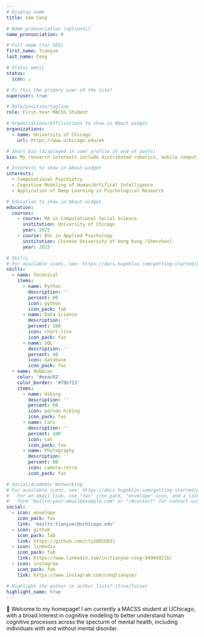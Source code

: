 ```yaml
---
# Display name
title: Sam Cong

# Name pronunciation (optional)
name_pronunciation: #

# Full name (for SEO)
first_name: Tianyue
last_name: Cong

# Status emoji
status:
  icon: ☕️

# Is this the primary user of the site?
superuser: true

# Role/position/tagline
role: First-Year MACSS Student

# Organizations/Affiliations to show in About widget
organizations:
  - name: University of Chicago
    url: https://www.uchicago.edu/en

# Short bio (displayed in user profile at end of posts)
bio: My research interests include distributed robotics, mobile computing and programmable matter.

# Interests to show in About widget
interests:
  - Computational Psychiatry
  - Cognitive Modeling of Human/Artifical Intelligence
  - Application of Deep Learning in Psychological Research

# Education to show in About widget
education:
  courses:
    - course: MA in Computational Social Science
      institution: University of Chicago
      year: 2025
    - course: BSc in Applied Psychology
      institution: Chinese University of Hong Kong (Shenzhen)
      year: 2023

# Skills
# For available icons, see: https://docs.hugoblox.com/getting-started/page-builder/#icons
skills:
  - name: Technical
    items:
      - name: Python
        description: ''
        percent: 80
        icon: python
        icon_pack: fab
      - name: Data Science
        description: ''
        percent: 100
        icon: chart-line
        icon_pack: fas
      - name: SQL
        description: ''
        percent: 40
        icon: database
        icon_pack: fas
  - name: Hobbies
    color: '#eeac02'
    color_border: '#f0bf23'
    items:
      - name: Hiking
        description: ''
        percent: 60
        icon: person-hiking
        icon_pack: fas
      - name: Cats
        description: ''
        percent: 100
        icon: cat
        icon_pack: fas
      - name: Photography
        description: ''
        percent: 80
        icon: camera-retro
        icon_pack: fas

# Social/Academic Networking
# For available icons, see: https://docs.hugoblox.com/getting-started/page-builder/#icons
#   For an email link, use "fas" icon pack, "envelope" icon, and a link in the
#   form "mailto:your-email@example.com" or "/#contact" for contact widget.
social:
  - icon: envelope
    icon_pack: fas
    link: 'mailto:tianyuec@uchicago.edu'
  - icon: github
    icon_pack: fab
    link: https://github.com/cty20010831
  - icon: linkedin
    icon_pack: fab
    link: https://www.linkedin.com/in/tianyue-cong-94969921b/
  - icon: instagram
    icon_pack: fab
    link: https://www.instagram.com/congtianyue/

# Highlight the author in author lists? (true/false)
highlight_name: true
---
```


👋 Welcome to my homepage! I am currently a MACSS student at UChicago, with a broad interest in cognitive modeling to better understand human cognitive processes across the specturm of mental health, including individuals with and without mental disorder.
